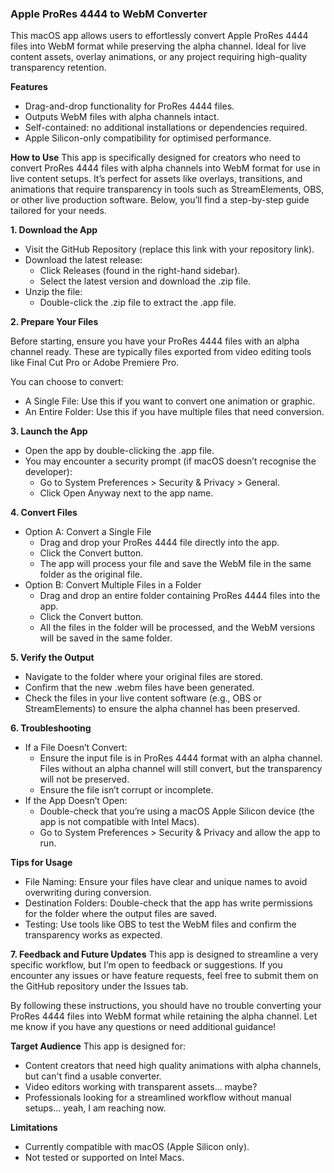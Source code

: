 ### Apple ProRes 4444 to WebM Converter
This macOS app allows users to effortlessly convert Apple ProRes 4444 files into WebM format while preserving the alpha channel. Ideal for live content assets, overlay animations, or any project requiring high-quality transparency retention.

**Features**

- Drag-and-drop functionality for ProRes 4444 files.
- Outputs WebM files with alpha channels intact.
- Self-contained: no additional installations or dependencies required.
- Apple Silicon-only compatibility for optimised performance.

**How to Use**
This app is specifically designed for creators who need to convert ProRes 4444 files with alpha channels into WebM format for use in live content setups. It’s perfect for assets like overlays, transitions, and animations that require transparency in tools such as StreamElements, OBS, or other live production software. Below, you’ll find a step-by-step guide tailored for your needs.

**1. Download the App**

- Visit the GitHub Repository (replace this link with your repository link).
- Download the latest release:
  - Click Releases (found in the right-hand sidebar).
  - Select the latest version and download the .zip file.
- Unzip the file:
  - Double-click the .zip file to extract the .app file.

**2. Prepare Your Files**

Before starting, ensure you have your ProRes 4444 files with an alpha channel ready. These are typically files exported from video editing tools like Final Cut Pro or Adobe Premiere Pro.

You can choose to convert:
- A Single File: Use this if you want to convert one animation or graphic.
- An Entire Folder: Use this if you have multiple files that need conversion.

**3. Launch the App**
- Open the app by double-clicking the .app file.
- You may encounter a security prompt (if macOS doesn’t recognise the developer):
  - Go to System Preferences > Security & Privacy > General.
  - Click Open Anyway next to the app name.

**4. Convert Files**
- Option A: Convert a Single File
  - Drag and drop your ProRes 4444 file directly into the app.
  - Click the Convert button.
  - The app will process your file and save the WebM file in the same folder as the original file.
- Option B: Convert Multiple Files in a Folder
  - Drag and drop an entire folder containing ProRes 4444 files into the app.
  - Click the Convert button.
  - All the files in the folder will be processed, and the WebM versions will be saved in the same folder.

**5. Verify the Output**
- Navigate to the folder where your original files are stored.
- Confirm that the new .webm files have been generated.
- Check the files in your live content software (e.g., OBS or StreamElements) to ensure the alpha channel has been preserved.

**6. Troubleshooting**
- If a File Doesn’t Convert:
  - Ensure the input file is in ProRes 4444 format with an alpha channel. Files without an alpha channel will still convert, but the transparency will not be preserved.
  - Ensure the file isn’t corrupt or incomplete.
- If the App Doesn’t Open:
  - Double-check that you’re using a macOS Apple Silicon device (the app is not compatible with Intel Macs).
  - Go to System Preferences > Security & Privacy and allow the app to run.

**Tips for Usage**
- File Naming: Ensure your files have clear and unique names to avoid overwriting during conversion.
- Destination Folders: Double-check that the app has write permissions for the folder where the output files are saved.
- Testing: Use tools like OBS to test the WebM files and confirm the transparency works as expected.

**7. Feedback and Future Updates**
This app is designed to streamline a very specific workflow, but I’m open to feedback or suggestions. If you encounter any issues or have feature requests, feel free to submit them on the GitHub repository under the Issues tab.

By following these instructions, you should have no trouble converting your ProRes 4444 files into WebM format while retaining the alpha channel. Let me know if you have any questions or need additional guidance!

**Target Audience**
This app is designed for:

- Content creators that need high quality animations with alpha channels, but can't find a usable converter.
- Video editors working with transparent assets... maybe?
- Professionals looking for a streamlined workflow without manual setups... yeah, I am reaching now.

**Limitations**

- Currently compatible with macOS (Apple Silicon only).
- Not tested or supported on Intel Macs.
